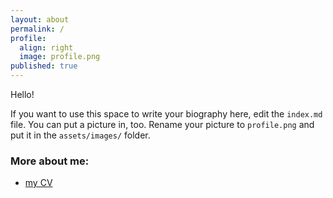 ```yaml
---
layout: about
permalink: /
profile:
  align: right
  image: profile.png
published: true
---
```


Hello!

If you want to use this space to write your biography here, edit the `index.md` file. You can put a picture in, too. Rename your picture to `profile.png` and put it in the `assets/images/` folder.



### More about me:

- [my CV](https://fancatfkl/github.io/CV/cv.pdf)
